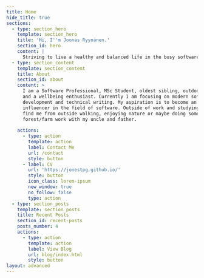 ```yaml
---
title: Home
hide_title: true
sections:
  - type: section_hero
    template: section_hero
    title: 'Hi, I''m Joonas Ryynänen.'
    section_id: hero
    content: |
      Striving to live a healthy and balanced life in the busy software world.
  - type: section_content
    template: section_content
    title: About
    section_id: about
    content: >
      I am a Software Professional, MSc Student, oldest sibling, outdoors lover,
      and a wellbeing enthusiast. Currently I am focusing on modern software
      development and technical writing. My aspiration is to become an
      influencer in the field of software. Outside of work and studying, you can
      find me from outside walking, enjoying nature or maybe doing some
      forest/farm work with my uncle and father.
        
    actions:
      - type: action
        template: action
        label: Contact Me
        url: /contact
        style: button
      - label: CV
        url: 'https://jonestpg.github.io/'
        style: button
        icon_class: lorem-ipsum
        new_window: true
        no_follow: false
        type: action
  - type: section_posts
    template: section_posts
    title: Recent Posts
    section_id: recent-posts
    posts_number: 4
    actions:
      - type: action
        template: action
        label: View Blog
        url: blog/index.html
        style: button
layout: advanced
---
```


